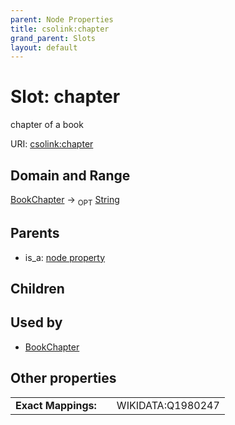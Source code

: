 ```yaml
---
parent: Node Properties
title: csolink:chapter
grand_parent: Slots
layout: default
---
```


# Slot: chapter


chapter of a book

URI: [csolink:chapter](https://w3id.org/csolink/vocab/chapter)

## Domain and Range

[BookChapter](BookChapter.md) ->  <sub>OPT</sub> [String](types/String.md)

## Parents

 *  is_a: [node property](node_property.md)

## Children


## Used by

 * [BookChapter](BookChapter.md)

## Other properties

|  |  |  |
| --- | --- | --- |
| **Exact Mappings:** | | WIKIDATA:Q1980247 |

